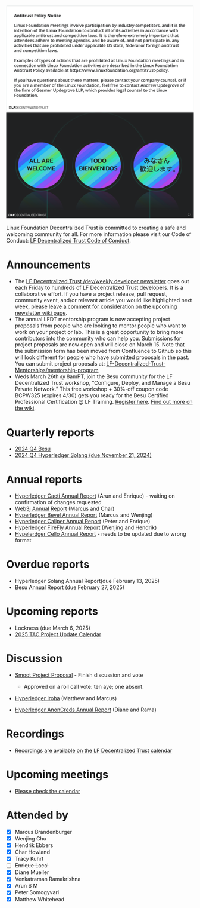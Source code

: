 [//]: # (SPDX-License-Identifier: CC-BY-4.0)

![Antitrust Policy Notice](../images/antitrust-policy-notice.png "Antitrust Policy Notice")
![All are Welcome in the LF Decentralized Trust Community](../images/all-are-welcome.png "All are Welcome in the LF Decentralized Trust Community")

Linux Foundation Decentralized Trust is committed to creating a safe and welcoming community for all. For more information please visit our Code of Conduct: [LF Decentralized Trust Code of Conduct](../../governing-documents/code-of-conduct.md).

# Announcements
- The [LF Decentralized Trust /dev/weekly developer newsletter](https://lf-hyperledger.atlassian.net/wiki/spaces/DR/pages/17170445/dev+weekly+Newsletter) goes out each Friday to hundreds of LF Decentralized Trust developers. It is a collaborative effort. If you have a project release, pull request, community event, and/or relevant article you would like highlighted next week, please [leave a comment for consideration on the upcoming newsletter wiki page](https://lf-hyperledger.atlassian.net/wiki/spaces/DR/pages/75268141/2025).
- The annual LFDT mentorship program is now accepting project proposals from people who are looking to mentor people who want to work on your project or lab.  This is a great opportunity to bring more contributors into the community who can help you.  Submissions for project proposals are now open and will close on March 15.  Note that the submission form has been moved from Confluence to Github so this will look different for people who have submitted proposals in the past.  You can submit project proposals at: [LF-Decentralized-Trust-Mentorships/mentorship-program](https://github.com/LF-Decentralized-Trust-Mentorships/mentorship-program/issues/new?template=mentorship-project.yml)
- Weds March 26th @ 8amPT, join the Besu community for the LF Decentralized Trust workshop, “Configure, Deploy, and Manage a Besu Private Network.” This free workshop + 30%-off coupon code BCPW325 (expires 4/30) gets you ready for the Besu Certified Professional Certification @ LF Training.
  [Register here](https://zoom.us/webinar/register/8117379999563/WN_NZ8FgWbdThiDp_8TCByjkQ). [Find out more on the wiki](https://lf-hyperledger.atlassian.net/wiki/spaces/events/pages/92372993/Configure+Deploy+and+Manage+a+Besu+Private+Network).

# Quarterly reports
- [2024 Q4 Besu](https://github.com/LF-Decentralized-Trust/governance/pull/92)
- [2024 Q4 Hyperledger Solang (due November 21, 2024)](https://github.com/LF-Decentralized-Trust/governance/pull/96)

# Annual reports
- [Hyperledger Cacti Annual Report](https://github.com/LF-Decentralized-Trust/governance/pull/108) (Arun and Enrique) - waiting on confirmation of changes requested
- [Web3j Annual Report](https://github.com/LF-Decentralized-Trust/governance/pull/112) (Marcus and Char)
- [Hyperledger Bevel Annual Report](https://github.com/LF-Decentralized-Trust/governance/pull/113) (Marcus and Wenjing)
- [Hyperledger Caliper Annual Report](https://github.com/LF-Decentralized-Trust/governance/pull/115) (Peter and Enrique)
- [Hyperledger FireFly Annual Report](https://github.com/LF-Decentralized-Trust/governance/pull/117) (Wenjing and Hendrik)
- [Hypelerdger Cello Annual Report](https://github.com/LF-Decentralized-Trust/governance/pull/118) - needs to be updated due to wrong format

# Overdue reports
- Hyperledger Solang Annual Report(due February 13, 2025)
- Besu Annual Report (due February 27, 2025)

# Upcoming reports
- Lockness (due March 6, 2025)
- [2025 TAC Project Update Calendar](../../project-updates/2025/2025-schedule.md)

# Discussion
- [Smoot Project Proposal](https://github.com/LF-Decentralized-Trust/project-proposals/pull/24) - Finish discussion and vote

   - Approved on a roll call vote: ten aye; one absent.

- [Hyperledger Iroha](https://github.com/LF-Decentralized-Trust/governance/pull/109) (Matthew and Marcus)
- [Hyperledger AnonCreds Annual Report](https://github.com/LF-Decentralized-Trust/governance/pull/98) (Diane and Rama)

# Recordings
- [Recordings are available on the LF Decentralized Trust calendar](https://zoom-lfx.platform.linuxfoundation.org/meetings/lf-decentralized-trust)

# Upcoming meetings
- [Please check the calendar](https://zoom-lfx.platform.linuxfoundation.org/meetings/lf-decentralized-trust)

# Attended by

- [x] Marcus Brandenburger
- [x] Wenjing Chu
- [x] Hendrik Ebbers
- [x] Char Howland
- [x] Tracy Kuhrt
- [ ] ~~Enrique Lacal~~
- [x] Diane Mueller
- [x] Venkatraman Ramakrishna
- [x] Arun S M
- [x] Peter Somogyvari
- [x] Matthew Whitehead
